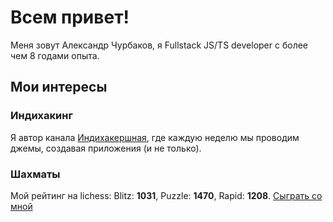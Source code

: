 # Всем привет!

Меня зовут Александр Чурбаков, я Fullstack JS/TS developer с более чем 8 годами опыта. 

## Мои интересы

### Индихакинг

Я автор канала [Индихакершная](https://t.me/lxchio), где каждую неделю мы проводим джемы, создавая приложения (и не только).

### Шахматы

Мой рейтинг на lichess: Blitz: **1031**, Puzzle: **1470**, Rapid: **1208**. [Сыграть со мной](https://lichess.org/?user=lxchurbakov#friend)
